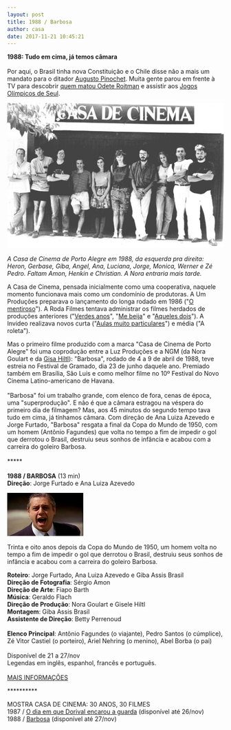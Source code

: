 ```yaml
---
layout: post
title: 1988 / Barbosa
author: casa
date: 2017-11-21 10:45:21
---
```

**1988: Tudo em cima, já temos câmara**\
\
Por aqui, o Brasil tinha nova Constituição e o Chile disse não a mais um mandato para o ditador [Augusto Pinochet](https://brasil.elpais.com/brasil/2016/10/06/internacional/1475720894_534437.html). Muita gente parou em frente à TV para descobrir [quem matou Odete Roitman](https://pt.wikipedia.org/wiki/Vale_Tudo) e assistir aos [Jogos Olímpicos de Seul](https://youtu.be/NxxbLJp_qLs). 

![](/uploads/casacine1988.jpg)

*A Casa de Cinema de Porto Alegre em 1988, da esquerda pra direita: Heron, Gerbase, Giba, Angel, Ana, Luciana, Jorge, Monica, Werner e Zé Pedro. Faltam Amon, Henkin e Christian. A Nora entraria mais tarde.*

A Casa de Cinema, pensada inicialmente como uma cooperativa, naquele momento funcionava mais como um condomínio de produtoras. A Um Produções preparava o lançamento do longa rodado em 1986 ("[O mentiroso](https://www.casacinepoa.com.br/filmes/o-mentiroso/)"). A Roda Filmes tentava administrar os filmes herdados de produções anteriores ("[Verdes anos](https://www.casacinepoa.com.br/filmes/verdes-anos/)", "[Me beija](https://www.casacinepoa.com.br/filmes/me-beija/)" e "[Aqueles dois](https://www.casacinepoa.com.br/filmes/aqueles-dois/)"). A Invideo realizava novos curta ("[Aulas muito particulares](https://www.casacinepoa.com.br/filmes/aulas-muito-particulares/)") e média ("A roleta").

Mas o primeiro filme produzido com a marca "Casa de Cinema de Porto Alegre" foi uma coprodução entre a Luz Produções e a NGM (da Nora Goulart e da [Gisa Hiltl](http://www.imdb.com/name/nm0385219/)): "Barbosa", rodado de 4 a 9 de abril de 1988, teve estreia no Festival de Gramado, dia 23 de junho daquele ano. Premiado também em Brasília, São Luis e como melhor filme no 10º Festival do Novo Cinema Latino-americano de Havana.\
\
"Barbosa" foi um trabalho grande, com elenco de fora, cenas de época, uma "superprodução". E não é que a câmara estragou na véspera do primeiro dia de filmagem? Mas, aos 45 minutos do segundo tempo tava tudo em cima, já tínhamos câmara. Com direção de Ana Luiza Azevedo e Jorge Furtado, "Barbosa" resgata a final da Copa do Mundo de 1950, com um homem (Antônio Fagundes) que volta no tempo a fim de impedir o gol que derrotou o Brasil, destruiu seus sonhos de infância e acabou com a carreira do goleiro Barbosa.\
\
\*\*\*\**\
\
**1988 / BARBOSA** (13 min)\
**Direção**: Jorge Furtado e Ana Luiza Azevedo

![](/uploads/barb-im.jpg)

Trinta e oito anos depois da Copa do Mundo de 1950, um homem volta no tempo a fim de impedir o gol que derrotou o Brasil, destruiu seus sonhos de infância e acabou com a carreira do goleiro Barbosa.

**Roteiro**: Jorge Furtado, Ana Luiza Azevedo e Giba Assis Brasil\
**Direção de Fotografia**: Sérgio Amon\
**Direção de Arte**: Fiapo Barth\
**Música**: Geraldo Flach\
**Direção de Produção**: Nora Goulart e Gisele Hiltl\
**Montagem**: Giba Assis Brasil\
**Assistente de Direção**: Betty Perrenoud\
\
**Elenco Principal**: Antônio Fagundes (o viajante), Pedro Santos (o cúmplice), Zé Vitor Castiel (o porteiro), Ariel Nehring (o menino), Abel Borba (o pai)\
\
Disponível de 21 a 27/nov\
Legendas em inglês, espanhol, francês e português.\
\
[M﻿AIS INFORMAÇÕES](https://www.casacinepoa.com.br/filmes/barbosa/)

\*\*\*\*\*\*\*\*\*\*

MOSTRA CASA DE CINEMA: 30 ANOS, 30 FILMES\
1987 / [O dia em que Dorival encarou a guarda](https://vimeo.com/240817481) (disponível até 26/nov)\
1988 / [Barbosa](https://vimeo.com/238074665) (disponível até 27/nov)